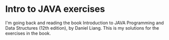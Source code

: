 # Intro to JAVA exercises
I'm going back and reading the book Introduction to JAVA Programming and Data Structures (12th edition), by Daniel Liang. This is my solutions for the exercises in the book. 
